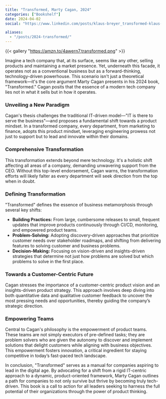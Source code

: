 ```yaml
---
title: "Transformed, Marty Cagan, 2024"
categories: ["Bookshelf"]
date: 2024-04-02
social: "https://www.linkedin.com/posts/klaus-breyer_transformed-klaus-breyer-activity-7180834102890131457-nnbN"

aliases:
  - "/posts/2024-transformed/"
---
```


{{< gallery "https://amzn.to/4awern7,transformed.png" >}}

Imagine a tech company that, at its surface, seems like any other, selling products and maintaining a market presence. Yet, underneath this facade, it operates not as a conventional business but as a forward-thinking, technology-driven powerhouse. This scenario isn't just a theoretical framework—it's the core argument Marty Cagan presents in his 2024 book, "Transformed." Cagan posits that the essence of a modern tech company lies not in what it sells but in how it operates.

### Unveiling a New Paradigm

Cagan's thesis challenges the traditional IT-driven model—"IT is there to serve the business"—and proposes a fundamental shift towards a product mindset. In a transformed company, every department, from marketing to finance, adopts this product mindset, leveraging engineering prowess not just to support but to lead and innovate within their domains.

### Comprehensive Transformation

This transformation extends beyond mere technology. It's a holistic shift affecting all areas of a company, demanding unwavering support from the CEO. Without this top-level endorsement, Cagan warns, the transformation efforts will likely falter as every department will seek direction from the top when in doubt.

### Defining Transformation

"Transformed" defines the essence of business metamorphosis through several key shifts:

- **Building Practices:** From large, cumbersome releases to small, frequent updates that improve products continuously through CI/CD, monitoring, and empowered product teams.
- **Problem-Solving:** Adopting discovery-driven approaches that prioritize customer needs over stakeholder roadmaps, and shifting from delivering features to solving customer and business problems.
- **Decision-Making:** Focusing on vision-driven and insights-driven strategies that determine not just how problems are solved but which problems to solve in the first place.

### Towards a Customer-Centric Future

Cagan stresses the importance of a customer-centric product vision and an insights-driven product strategy. This approach involves deep diving into both quantitative data and qualitative customer feedback to uncover the most pressing needs and opportunities, thereby guiding the company’s strategic direction.

### Empowering Teams

Central to Cagan's philosophy is the empowerment of product teams. These teams are not simply executors of pre-defined tasks; they are problem solvers who are given the autonomy to discover and implement solutions that delight customers while aligning with business objectives. This empowerment fosters innovation, a critical ingredient for staying competitive in today’s fast-paced tech landscape.

In conclusion, "Transformed" serves as a manual for companies aspiring to lead in the digital age. By advocating for a shift from a rigid IT-centric approach to a dynamic, product-oriented framework, Marty Cagan outlines a path for companies to not only survive but thrive by becoming truly tech-driven. This book is a call to action for all leaders seeking to harness the full potential of their organizations through the power of product thinking.
